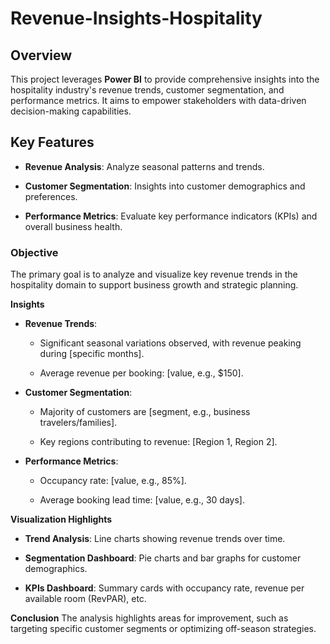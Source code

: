 # Revenue-Insights-Hospitality

## Overview
This project leverages **Power BI** to provide comprehensive insights into the hospitality industry's revenue trends, customer segmentation, and performance metrics. It aims to empower stakeholders with data-driven decision-making capabilities.

## Key Features

- **Revenue Analysis**: Analyze seasonal patterns and trends.
  
- **Customer Segmentation**: Insights into customer demographics and preferences.
  
- **Performance Metrics**: Evaluate key performance indicators (KPIs) and overall business health.

### **Objective**
The primary goal is to analyze and visualize key revenue trends in the hospitality domain to support business growth and strategic planning.

 **Insights**
 
- **Revenue Trends**:
  
  - Significant seasonal variations observed, with revenue peaking during [specific months].
    
  - Average revenue per booking: [value, e.g., $150].
    
- **Customer Segmentation**:
  
  - Majority of customers are [segment, e.g., business travelers/families].
    
  - Key regions contributing to revenue: [Region 1, Region 2].
    
- **Performance Metrics**:
  
  - Occupancy rate: [value, e.g., 85%].
    
  - Average booking lead time: [value, e.g., 30 days].
 
**Visualization Highlights**

- **Trend Analysis**: Line charts showing revenue trends over time.
  
- **Segmentation Dashboard**: Pie charts and bar graphs for customer demographics.
- **KPIs Dashboard**: Summary cards with occupancy rate, revenue per available room (RevPAR), etc.

**Conclusion**
The analysis highlights areas for improvement, such as targeting specific customer segments or optimizing off-season strategies.
